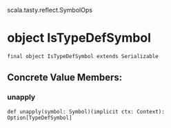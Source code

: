 scala.tasty.reflect.SymbolOps
# object IsTypeDefSymbol

<pre><code class="language-scala" >final object IsTypeDefSymbol extends Serializable</pre></code>
## Concrete Value Members:
### unapply
<pre><code class="language-scala" >def unapply(symbol: Symbol)(implicit ctx: Context): Option[TypeDefSymbol]</pre></code>

